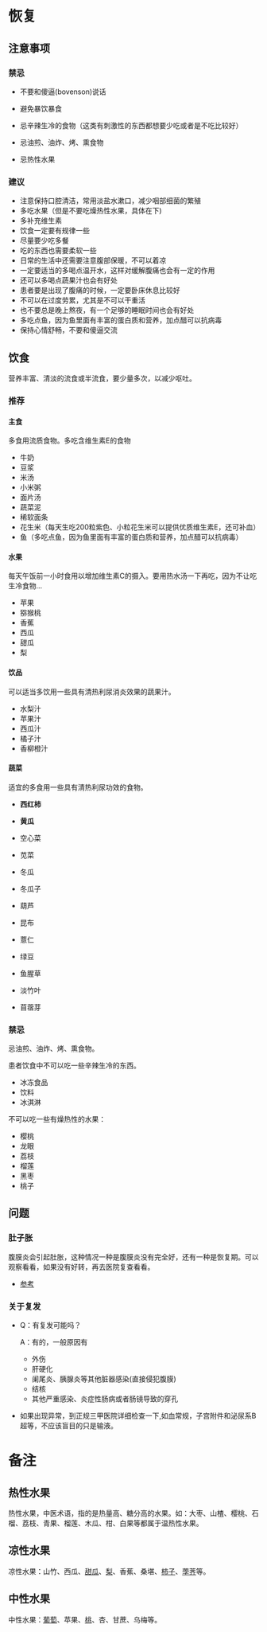 # 恢复

## 注意事项

### 禁忌

- 不要和傻逼(bovenson)说话

- 避免暴饮暴食
- 忌辛辣生冷的食物（这类有刺激性的东西都想要少吃或者是不吃比较好）
- 忌油煎、油炸、烤、熏食物
- 忌热性水果

### 建议

- 注意保持口腔清洁，常用淡盐水漱口，减少咽部细菌的繁殖
- 多吃水果（但是不要吃燥热性水果，具体在下)
- 多补充维生素
- 饮食一定要有规律一些
- 尽量要少吃多餐
- 吃的东西也需要柔软一些
- 日常的生活中还需要注意腹部保暖，不可以着凉
- 一定要适当的多喝点温开水，这样对缓解腹痛也会有一定的作用
- 还可以多喝点蔬果汁也会有好处
- 患者要是出现了腹痛的时候，一定要卧床休息比较好
- 不可以在过度劳累，尤其是不可以干重活
- 也不要总是晚上熬夜，有一个足够的睡眠时间也会有好处
- 多吃点鱼，因为鱼里面有丰富的蛋白质和营养，加点醋可以抗病毒
- 保持心情舒畅，不要和傻逼交流

## 饮食

营养丰富、清淡的流食或半流食，要少量多次，以减少呕吐。

### 推荐

#### 主食

多食用流质食物。多吃含维生素E的食物

- 牛奶
- 豆浆
- 米汤
- 小米粥
- 面片汤
- 蔬菜泥
- 稀软面条
- 花生米（每天生吃200粒紫色、小粒花生米可以提供优质维生素E，还可补血）
- 鱼（多吃点鱼，因为鱼里面有丰富的蛋白质和营养，加点醋可以抗病毒）

#### 水果

每天午饭前一小时食用以增加维生素C的摄入。要用热水汤一下再吃，因为不让吃生冷食物...

- 苹果
- 猕猴桃
- 香蕉
- 西瓜
- 甜瓜
- 梨

#### 饮品

可以适当多饮用一些具有清热利尿消炎效果的蔬果汁。

- 水梨汁
- 苹果汁
- 西瓜汁
- 橘子汁
- 香柳橙汁

#### 蔬菜

适宜的多食用一些具有清热利尿功效的食物。

- **西红柿**
- **黄瓜**


- 空心菜
- 苋菜
- 冬瓜
- 冬瓜子
- 葫芦
- 昆布
- 薏仁
- 绿豆
- 鱼腥草
- 淡竹叶
- 苜蓿芽

### 禁忌

忌油煎、油炸、烤、熏食物。

患者饮食中不可以吃一些辛辣生冷的东西。

- 冰冻食品
- 饮料
- 冰淇淋

不可以吃一些有燥热性的水果：

- 樱桃
- 龙眼
- 荔枝
- 榴莲
- 黑枣
- 桃子

## 问题

### 肚子胀

腹膜炎会引起肚胀，这种情况一种是腹膜炎没有完全好，还有一种是恢复期。可以观察看看，如果没有好转，再去医院复查看看。

- [参考](http://muzhi.baidu.com/question/690235477806761804.html)

### 关于复发

- Q：有复发可能吗？

  A：有的，一般原因有

  - 外伤
  - 肝硬化
  - 阑尾炎、胰腺炎等其他脏器感染(直接侵犯腹膜)
  - 结核
  - 其他严重感染、炎症性肠病或者肠镜导致的穿孔


- 如果出现异常，到正规三甲医院详细检查一下,如血常规，子宫附件和泌尿系B超等，不应该盲目的只是输液。

# 备注

## 热性水果

热性水果，中医术语，指的是热量高、糖分高的水果。如：大枣、山楂、樱桃、石榴、荔枝、青果、榴莲、木瓜、柑、白果等都属于温热性水果。

## 凉性水果

凉性水果：山竹、西瓜、[甜瓜](https://baike.baidu.com/item/%E7%94%9C%E7%93%9C)、[梨](https://baike.baidu.com/item/%E6%A2%A8)、香蕉、桑堪、[柿子](https://baike.baidu.com/item/%E6%9F%BF%E5%AD%90)、[荸荠](https://baike.baidu.com/item/%E8%8D%B8%E8%8D%A0)等。

## 中性水果

中性水果：[葡萄](https://baike.baidu.com/item/%E8%91%A1%E8%90%84)、苹果、[桃](https://baike.baidu.com/item/%E6%A1%83)、杏、甘蔗、乌梅等。